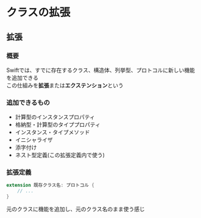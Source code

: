 # クラスの拡張

## 拡張

### 概要

Swiftでは、すでに存在するクラス、構造体、列挙型、プロトコルに新しい機能を追加できる  
この仕組みを**拡張**または**エクステンション**という

### 追加できるもの

- 計算型のインスタンスプロパティ
- 格納型・計算型のタイププロパティ
- インスタンス・タイプメソッド
- イニシャライザ
- 添字付け
- ネスト型定義(この拡張定義内で使う)

### 拡張定義

```swift
extension 既存クラス名: プロトコル {
    // ...
}
```

元のクラスに機能を追加し、元のクラス名のまま使う感じ
